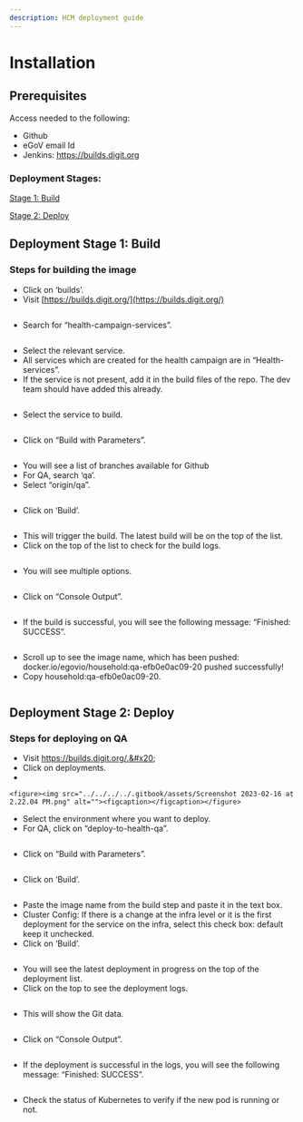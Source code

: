 ```yaml
---
description: HCM deployment guide
---
```


# Installation

## Prerequisites&#x20;

Access needed to the following:&#x20;

* Github&#x20;
* eGoV email Id&#x20;
* Jenkins: https://builds.digit.org

### Deployment Stages:

[Stage 1: Build](./#deployment-stage-1-build)

[Stage 2: Deploy](./#deployment-stage-2-deploy)

## Deployment Stage 1: Build

### Steps for building the image

* Click on ‘builds’.
* Visit [https://builds.digit.org/](https://builds.digit.org/) &#x20;

<figure><img src="../../../../.gitbook/assets/Screenshot 2023-02-16 at 2.03.24 PM.png" alt=""><figcaption></figcaption></figure>

* Search for “health-campaign-services”.

<figure><img src="../../../../.gitbook/assets/Screenshot 2023-02-16 at 2.04.54 PM.png" alt=""><figcaption></figcaption></figure>

* Select the relevant service.
* All services which are created for the health campaign are in “Health-services”.
* If the service is not present, add it in the build files of the repo. The dev team should have added this already.

<figure><img src="../../../../.gitbook/assets/Screenshot 2023-02-16 at 2.05.55 PM.png" alt=""><figcaption></figcaption></figure>

* Select the service to build.

<figure><img src="../../../../.gitbook/assets/Screenshot 2023-02-16 at 2.07.14 PM.png" alt=""><figcaption></figcaption></figure>

* Click on “Build with Parameters”.

<figure><img src="../../../../.gitbook/assets/Screenshot 2023-02-16 at 2.08.00 PM.png" alt=""><figcaption></figcaption></figure>

* You will see a list of branches available for Github
* For QA, search ‘qa’.&#x20;
* Select “origin/qa”.

<figure><img src="../../../../.gitbook/assets/Screenshot 2023-02-16 at 2.09.22 PM.png" alt=""><figcaption></figcaption></figure>

* Click on ‘Build’.

<figure><img src="../../../../.gitbook/assets/Screenshot 2023-02-16 at 2.10.59 PM.png" alt=""><figcaption></figcaption></figure>

* This will trigger the build. The latest build will be on the top of the list.&#x20;
* Click on the top of the list to check for the build logs.

<figure><img src="../../../../.gitbook/assets/Screenshot 2023-02-16 at 2.11.56 PM.png" alt=""><figcaption></figcaption></figure>

* You will see multiple options.

<figure><img src="../../../../.gitbook/assets/Screenshot 2023-02-16 at 2.12.52 PM.png" alt=""><figcaption></figcaption></figure>

* Click on “Console Output”.

<figure><img src="../../../../.gitbook/assets/Screenshot 2023-02-16 at 2.14.14 PM.png" alt=""><figcaption></figcaption></figure>

* If the build is successful, you will see the following message: “Finished: SUCCESS”.

<figure><img src="../../../../.gitbook/assets/Screenshot 2023-02-16 at 2.15.23 PM.png" alt=""><figcaption></figcaption></figure>

* Scroll up to see the image name, which has been pushed: docker.io/egovio/household:qa-efb0e0ac09-20 pushed successfully!&#x20;
* Copy household:qa-efb0e0ac09-20.

<figure><img src="../../../../.gitbook/assets/Screenshot 2023-02-16 at 2.17.20 PM.png" alt=""><figcaption></figcaption></figure>

## Deployment Stage 2: Deploy

### Steps for deploying on QA

* Visit https://builds.digit.org/.&#x20;
* Click on deployments.
*

    <figure><img src="../../../../.gitbook/assets/Screenshot 2023-02-16 at 2.22.04 PM.png" alt=""><figcaption></figcaption></figure>
* Select the environment where you want to deploy.&#x20;
* For QA, click on “deploy-to-health-qa”.

<figure><img src="../../../../.gitbook/assets/Screenshot 2023-02-16 at 2.22.49 PM.png" alt=""><figcaption></figcaption></figure>

* Click on “Build with Parameters”.

<figure><img src="../../../../.gitbook/assets/Screenshot 2023-02-16 at 2.24.39 PM.png" alt=""><figcaption></figcaption></figure>

* Click on ‘Build’.

<figure><img src="../../../../.gitbook/assets/Screenshot 2023-02-16 at 2.25.21 PM.png" alt=""><figcaption></figcaption></figure>

* Paste the image name from the build step and paste it in the text box.&#x20;
* Cluster Config: If there is a change at the infra level or it is the first deployment for the service on the infra, select this check box: default keep it unchecked.&#x20;
* Click on ‘Build’.

<figure><img src="../../../../.gitbook/assets/Screenshot 2023-02-16 at 2.27.26 PM.png" alt=""><figcaption></figcaption></figure>

* You will see the latest deployment in progress on the top of the deployment list.&#x20;
* Click on the top to see the deployment logs.

<figure><img src="../../../../.gitbook/assets/Screenshot 2023-02-16 at 2.27.55 PM.png" alt=""><figcaption></figcaption></figure>

* This will show the Git data.

<figure><img src="../../../../.gitbook/assets/Screenshot 2023-02-16 at 2.28.57 PM.png" alt=""><figcaption></figcaption></figure>

* Click on “Console Output”.

<figure><img src="../../../../.gitbook/assets/Screenshot 2023-02-16 at 2.29.27 PM.png" alt=""><figcaption></figcaption></figure>

* If the deployment is successful in the logs, you will see the following message: “Finished: SUCCESS”.

<figure><img src="../../../../.gitbook/assets/Screenshot 2023-02-16 at 2.30.22 PM.png" alt=""><figcaption></figcaption></figure>

* Check the status of Kubernetes to verify if the new pod is running or not.
